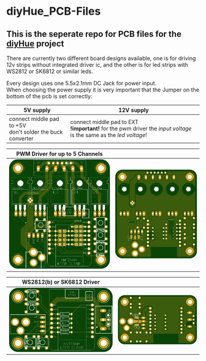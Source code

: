# diyHue_PCB-Files
## This is the seperate repo for PCB files for the [diyHue](https://github.com/mariusmotea/diyHue) project

There are currently two different board designs available, one is for driving 12v strips without integrated driver ic, and the other is for led strips with WS2812 or SK6812 or similar leds.

Every design uses one 5.5x2.1mm DC Jack for power input.<br>
When choosing the power supply it is very important that the Jumper on the bottom of the pcb is set correctly:

| 5V supply | 12V supply |
|---------------------------|---------------------------|
| connect middle pad to +5V<br>don't solder the buck converter | connect middle pad to EXT<br>**!important!** for the pwm driver the *input voltage* is the same as the *led voltage*! |

| PWM Driver for up to 5 Channels |  |
|----------------------------------------------------------------------------------------------------------------------|----------------------------------------------------------------------------------------------------------------------|
| ![5-Channel-PWM-top](https://raw.githubusercontent.com/Nikfinn99/diyHue_PCB-Files/master/images/5channelpwm-top.png) | ![5-Channel-PWM-bot](https://raw.githubusercontent.com/Nikfinn99/diyHue_PCB-Files/master/images/5channelpwm-bot.png) |



| WS2812(b) or SK6812 Driver |  |
|-----------------------------------------------------------------------------------------------------------|-----------------------------------------------------------------------------------------------------------|
| ![WS2812-top](https://raw.githubusercontent.com/Nikfinn99/diyHue_PCB-Files/master/images/ws2812b-top.png) | ![WS2812-bot](https://raw.githubusercontent.com/Nikfinn99/diyHue_PCB-Files/master/images/ws2812b-bot.png) |
